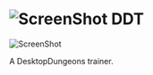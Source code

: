 ![ScreenShot](http://www.rarst.net/images/DesktopDungeonsbrilliantRPGpuzzle_1511E/desktop_dungeons_icon.png) DDT
===

![ScreenShot](https://hostr.co/file/2iIjIPYdeyP9/ye.png)

A DesktopDungeons trainer.
